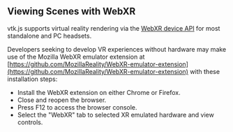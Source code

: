 ## Viewing Scenes with WebXR

vtk.js supports virtual reality rendering via the [WebXR device API](https://www.w3.org/TR/webxr/) for most standalone and PC headsets.

Developers seeking to develop VR experiences without hardware may make use of the Mozilla WebXR emulator extension at [https://github.com/MozillaReality/WebXR-emulator-extension](https://github.com/MozillaReality/WebXR-emulator-extension) with these installation steps:

- Install the WebXR extension on either Chrome or Firefox.
- Close and reopen the browser.
- Press F12 to access the browser console.
- Select the "WebXR" tab to selected XR emulated hardware and view controls.
